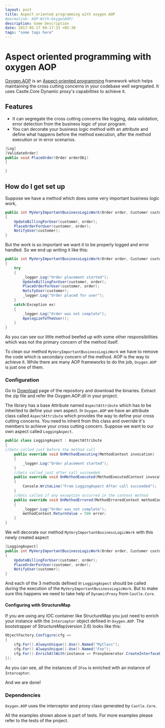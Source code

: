 ```yaml
---
layout: post
title: Aspect oriented programming with oxygen AOP 
#permalink: AOP-With-OxygenAOP/
description: Some Description
date: 2017-05-17 09:17:33 +05:30
tags: "some tags here"
---
```

# Aspect oriented programming with oxygen AOP

[Oxygen.AOP](https://bitbucket.org/girishjha/oxygen.aop) is an [Aspect-oriented programming](https://en.wikipedia.org/wiki/Aspect-oriented_programming)
framework which helps maintaining the cross cutting concerns in your codebase well segregated.
It uses Castle.Core Dynamic proxy's capabilities to achieve it.

## Features

* It can segregate the cross cutting concerns like logging, data validation, error detection from the business logic of your program.
* You can decorate your business logic method with an attribute and define what happens before the method execution, after the method execution or in error scenarios.

```csharp
[Log]
[ValidateOrder]
public void PlaceOrder(Order orderObj)
{

}
```

## How do I get set up

Suppose we have a method which does some very important business logic work,

```csharp
public int MyVeryImportantBusinessLogicWork(Order order, Customer customer)
{
    UpdateBillingForUser(customer, order);
    PlaceOrderForUser(customer, order);
    NotifyUser(customer);
}
```

But the work is so important we want it to be properly logged and error handled. So we end up writing it like this:

```csharp
public int MyVeryImportantBusinessLogicWork(Order order, Customer customer)
{
    try
    {
        _logger.Log("Order placement started");
        UpdateBillingForUser(customer, order);
        PlaceOrderForUser(customer, order);
        NotifyUser(customer);
        _logger.Log("Order placed for user");
    }
    catch(Exception ex)
    {
        _logger.Log("Order was not complete");
        ApologizeToTheUser();
    }
}
```

As you can see our little method beefed up with some other responsibilities which was not the primary concern of the method itself.

To clean our method `MyVeryImportantBusinessLogicWork` we have to remove the code which is secondary concern of the method. AOP is the way to achieve it. While there are many AOP frameworks to do the job, `Oxygen.AOP` is just one of them.

### Configuration

Go to [Download](https://bitbucket.org/girishjha/oxygen.aop/downloads) page of the repository and download the binaries. Extract the zip file and refer the Oxygen.AOP.dll in your project.

The library has a base Attribute named `AspectAttribute` which has to be inherited to define your own aspect.
In `Oxygen.AOP` we have an attribute class called `AspectAttribute` which provides the way to define your cross cutting concerns. You need to inherit from this class and override it's members to achieve your cross cutting concern. Suppose we want to our own aspect called `LoggingAspect`.

```csharp
public class LoggingAspect : AspectAttribute
{
//Gets called just before the method call
    public override void OnMethodExecuting(MethodContext invocation)
    {
        _logger.Log("Order placement started");
    }
    //Gets called just after call succeeded
    public override void OnMethodExecuted(MethodExecutedContext invocation)
    {
        Console.WriteLine("From LoggingAspect After call succeeded");
    }
    //Gets called if any exception occurred in the context method
    public override void OnMethodErrored(MethodErroredContext methodContext)
    {
        _logger.Log("Order was not complete");
        methodContext.ReturnValue = 500 error;
    }
}
```

We will decorate our method `MyVeryImportantBusinessLogicWork` with this newly created aspect

```csharp
[LoggingAspect]
public int MyVeryImportantBusinessLogicWork(Order order, Customer customer)
{
    UpdateBillingForUser(customer, order);
    PlaceOrderForUser(customer, order);
    NotifyUser(customer);
}
```

And each of the 3 methods defined in `LoggingAspect` should be called during the execution of the `MyVeryImportantBusinessLogicWork`.
But to make sure this happens we need to take help of `DynamicProxy` from `Castle.Core`.

#### Configuring with StructureMap

If you are using any IOC container like StructureMap you just need to enrich your instance with the `Interceptor` object defined in `Oxygen.AOP`.
The bootstrapper of StructureMap(version 2.6) looks like this:

```csharp
ObjectFactory.Configure(cfg =>
{
    cfg.For().AlwaysUnique().Use().Named("MyClass");
    cfg.For().AlwaysUnique().Use().Named("Foo");
    cfg.For().EnrichAllWith(instance => ProxyGenerator.CreateInterfaceProxyWithTarget(instance, ProxyGenerationOptions.Default, new Interceptor()));
});
```

As you can see, all the instances of `IFoo` is enriched with an instance of `Interceptor`.

And we are done!

### Dependencies

`Oxygen.AOP` uses the interceptor and proxy class generated by `Castle.Core`.

All the examples shown above is part of tests. For more examples please refer to the tests of the project.